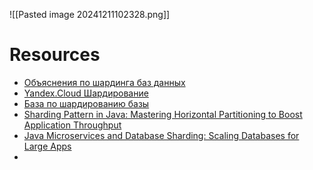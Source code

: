 ![[Pasted image 20241211102328.png]]


# Resources

- [Объяснения по шардинга баз данных](https://uproger.com/obyasneniya-po-shardingu-baz-dannyh/)
- [Yandex.Cloud Шардирование](https://yandex.cloud/ru/docs/glossary/sharding?utm_referrer=https%3A%2F%2Fyandex.ru%2F)
- [База по шардированию базы](https://habr.com/ru/companies/ozontech/articles/705912/)
- [Sharding Pattern in Java: Mastering Horizontal Partitioning to Boost Application Throughput](https://java-design-patterns.com/patterns/sharding/)
- [Java Microservices and Database Sharding: Scaling Databases for Large Apps](https://www.springfuse.com/database-sharding-in-java-microservices/)
- 